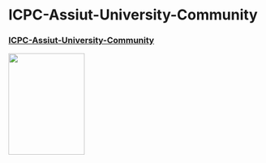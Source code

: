 # ICPC-Assiut-University-Community

### [ICPC-Assiut-University-Community](https://codeforces.com/group/MWSDmqGsZm/contests)

<img align-items="center" width="150" height="200" src="https://i.postimg.cc/XqWmWXMd/icpc.png">
